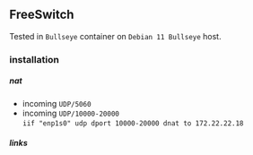 ## FreeSwitch

Tested in `Bullseye` container on `Debian 11 Bullseye` host.

### installation

##### nat

- incoming `UDP/5060`
- incoming `UDP/10000-20000`
  \
  `iif "enp1s0" udp dport 10000-20000 dnat to 172.22.22.18`

##### links
